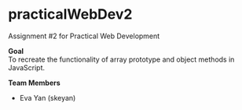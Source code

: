 # practicalWebDev2
Assignment #2 for Practical Web Development

**Goal**    
To recreate the functionality of array prototype and object methods in JavaScript. 

**Team Members**  
- Eva Yan (skeyan)
